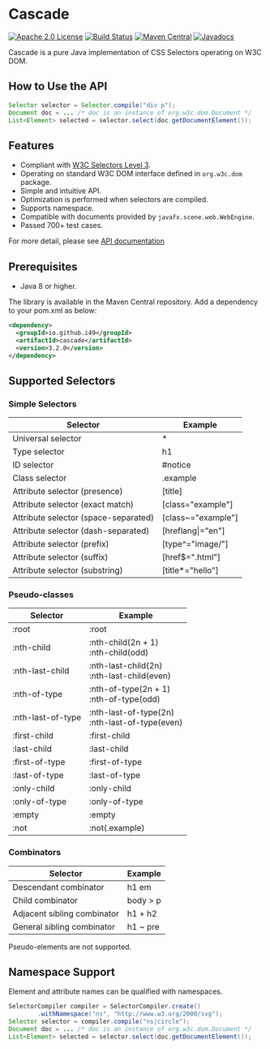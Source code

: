 # Cascade
[![Apache 2.0 License](https://img.shields.io/:license-Apache%202.0-blue.svg)](https://www.apache.org/licenses/LICENSE-2.0
) [![Build Status](https://travis-ci.org/i49/cascade.svg?branch=master)](https://travis-ci.org/i49/cascade) [![Maven Central](https://img.shields.io/maven-central/v/io.github.i49/cascade.svg)](https://search.maven.org/#artifactdetails%7Cio.github.i49%7Ccascade%7C3.2.0%7Cjar)  [![Javadocs](https://www.javadoc.io/badge/io.github.i49/cascade.svg?color=blue)](https://www.javadoc.io/doc/io.github.i49/cascade)

Cascade is a pure Java implementation of CSS Selectors operating on W3C DOM.

## How to Use the API

```java
Selector selector = Selector.compile("div p");
Document doc = ... /* doc is an instance of org.w3c.dom.Document */
List<Element> selected = selector.select(doc.getDocumentElement());
```

## Features

* Compliant with [W3C Selectors Level 3](http://www.w3.org/TR/css3-selectors/).
* Operating on standard W3C DOM interface defined in `org.w3c.dom` package.
* Simple and intuitive API.
* Optimization is performed when selectors are compiled.
* Supports namespace.
* Compatible with documents provided by `javafx.scene.web.WebEngine`.
* Passed 700+ test cases.

For more detail, please see [API documentation](https://www.javadoc.io/doc/io.github.i49/cascade-api)

## Prerequisites

* Java 8 or higher.

The library is available in the Maven Central repository.
Add a dependency to your pom.xml as below:
```xml
<dependency>
  <groupId>io.github.i49</groupId>
  <artifactId>cascade</artifactId>
  <version>3.2.0</version>
</dependency>
```

## Supported Selectors
### Simple Selectors
Selector                             | Example
-------------------------------------|--------------------
Universal selector                   | \*       
Type selector                        | h1
ID selector                          | \#notice
Class selector                       | .example
Attribute selector (presence)        | [title]
Attribute selector (exact match)     | [class="example"]
Attribute selector (space-separated) | [class~="example"]
Attribute selector (dash-separated)  | [hreflang&#124;="en"]
Attribute selector (prefix)          | [type^="image/"]
Attribute selector (suffix)          | [href$=".html"]
Attribute selector (substring)       | [title*="hello"]

### Pseudo-classes
Selector                             | Example
-------------------------------------|--------------------
:root                                |:root
:nth-child                           |:nth-child(2n + 1) <br> :nth-child(odd)
:nth-last-child                      |:nth-last-child(2n) <br> :nth-last-child(even)
:nth-of-type                         |:nth-of-type(2n + 1) <br> :nth-of-type(odd)
:nth-last-of-type                    |:nth-last-of-type(2n) <br> :nth-last-of-type(even)
:first-child                         |:first-child
:last-child                          |:last-child
:first-of-type                       |:first-of-type
:last-of-type                        |:last-of-type
:only-child                          |:only-child
:only-of-type                        |:only-of-type
:empty                               |:empty
:not                                 |:not(.example)

### Combinators
Selector                             | Example
-------------------------------------|--------------------
Descendant combinator                | h1 em       
Child combinator                     | body > p       
Adjacent sibling combinator          | h1 + h2       
General sibling combinator           | h1 ~ pre

Pseudo-elements are not supported.

## Namespace Support
Element and attribute names can be qualified with namespaces.

```java
SelectorCompiler compiler = SelectorCompiler.create()
        .withNamespace("ns", "http://www.w3.org/2000/svg");
Selector selector = compiler.compile("ns|circle");
Document doc = ... /* doc is an instance of org.w3c.dom.Document */
List<Element> selected = selector.select(doc.getDocumentElement());
```

